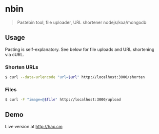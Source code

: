 nbin
====

> Pastebin tool, file uploader, URL shortener
> nodejs/koa/mongodb

## Usage

Pasting is self-explanatory. See below for file uploads and URL shortening via cURL.

### Shorten URLs 
``` sh
$ curl --data-urlencode "url=$url" http://localhost:3000/shorten
```

### Files
``` sh
$ curl -F "image=@$file" http://localhost:3000/upload
```


## Demo

Live version at http://hax.cm
